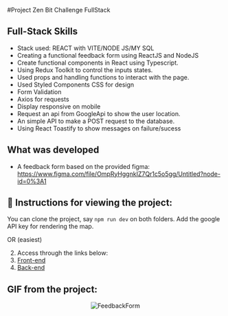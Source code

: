 #Project Zen Bit Challenge FullStack

## Full-Stack Skills

- Stack used: REACT with VITE/NODE JS/MY SQL
- Creating a functional feedback form using ReactJS and NodeJS 
- Create functional components in React using Typescript. 
- Using Redux Toolkit to control the inputs states.
- Used props and handling functions to interact with the page. 
- Used Styled Components CSS for design
- Form Validation
- Axios for requests
- Display responsive on mobile
- Request an api from GoogleApi to show the user location. 
- An simple API to make a POST request to the database. 
- Using React Toastify to show messages on failure/sucess


## What was developed

- A feedback form based on the provided figma: https://www.figma.com/file/OmpRyHggnkIZ7Qr1c5o5gg/Untitled?node-id=0%3A1

## :dart: Instructions for viewing the project:

You can clone the project, say `npm run dev` on both folders. 
Add the google API key for rendering the map.  

OR (easiest)

2. Access through the links below: 
1. [Front-end](https://feedback-form-zb.vercel.app/)
2. [Back-end](https://feedback-form-zb-production.up.railway.app/)


## GIF from the project:
<p align="center">
  <img  src="https://user-images.githubusercontent.com/47367373/219964682-a4c3825d-c88c-4b7b-9872-0c912240ec7e.gif"
alt="FeedbackForm"/>
</p>
